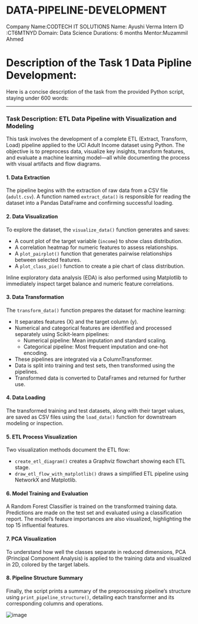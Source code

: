 # DATA-PIPELINE-DEVELOPMENT

Company Name:CODTECH IT SOLUTIONS
Name: Ayushi Verma
Intern ID :CT6MTNYD
Domain: Data Science 
Durations: 6 months
Mentor:Muzammil Ahmed

# Description of the Task 1 Data Pipline Development:
Here is a concise description of the task from the provided Python script, staying under 600 words:

---

### Task Description: ETL Data Pipeline with Visualization and Modeling

This task involves the development of a complete ETL (Extract, Transform, Load) pipeline applied to the UCI Adult Income dataset using Python. The objective is to preprocess data, visualize key insights, transform features, and evaluate a machine learning model—all while documenting the process with visual artifacts and flow diagrams.

#### 1. Data Extraction
The pipeline begins with the extraction of raw data from a CSV file (`adult.csv`). A function named `extract_data()` is responsible for reading the dataset into a Pandas DataFrame and confirming successful loading.

#### 2. Data Visualization
To explore the dataset, the `visualize_data()` function generates and saves:
* A count plot of the target variable (`income`) to show class distribution.
* A correlation heatmap for numeric features to assess relationships.
* A `plot_pairplot()` function that generates pairwise relationships between selected features.
* A `plot_class_pie()` function to create a pie chart of class distribution.

Inline exploratory data analysis (EDA) is also performed using Matplotlib to immediately inspect target balance and numeric feature correlations.

#### 3. Data Transformation
The `transform_data()` function prepares the dataset for machine learning:
* It separates features (X) and the target column (y).
* Numerical and categorical features are identified and processed separately using Scikit-learn pipelines:
  * Numerical pipeline: Mean imputation and standard scaling.
  * Categorical pipeline: Most frequent imputation and one-hot encoding.
* These pipelines are integrated via a ColumnTransformer.
* Data is split into training and test sets, then transformed using the pipelines.
* Transformed data is converted to DataFrames and returned for further use.

#### 4. Data Loading
The transformed training and test datasets, along with their target values, are saved as CSV files using the `load_data()` function for downstream modeling or inspection.

#### 5. ETL Process Visualization
Two visualization methods document the ETL flow:
* `create_etl_diagram()` creates a Graphviz flowchart showing each ETL stage.
* `draw_etl_flow_with_matplotlib()` draws a simplified ETL pipeline using NetworkX and Matplotlib.

#### 6. Model Training and Evaluation
A Random Forest Classifier is trained on the transformed training data. Predictions are made on the test set and evaluated using a classification report. The model’s feature importances are also visualized, highlighting the top 15 influential features.
#### 7. PCA Visualization
To understand how well the classes separate in reduced dimensions, PCA (Principal Component Analysis) is applied to the training data and visualized in 2D, colored by the target labels.
#### 8. Pipeline Structure Summary
Finally, the script prints a summary of the preprocessing pipeline’s structure using `print_pipeline_structure()`, detailing each transformer and its corresponding columns and operations.

![image](https://github.com/user-attachments/assets/34e6c234-9b51-413b-be29-e353cd42a5bc)



